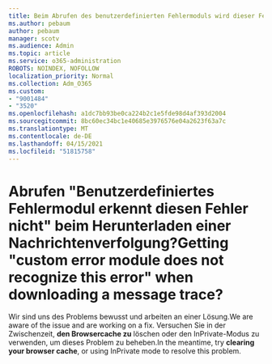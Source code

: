 ```yaml
---
title: Beim Abrufen des benutzerdefinierten Fehlermoduls wird dieser Fehler beim Herunterladen einer Nachrichtenverfolgung nicht erkannt?
ms.author: pebaum
author: pebaum
manager: scotv
ms.audience: Admin
ms.topic: article
ms.service: o365-administration
ROBOTS: NOINDEX, NOFOLLOW
localization_priority: Normal
ms.collection: Adm_O365
ms.custom:
- "9001484"
- "3520"
ms.openlocfilehash: a1dc7bb93be0ca224b2c1e5fde98d4af393d2004
ms.sourcegitcommit: 8bc60ec34bc1e40685e3976576e04a2623f63a7c
ms.translationtype: MT
ms.contentlocale: de-DE
ms.lasthandoff: 04/15/2021
ms.locfileid: "51815758"
---
```

# <a name="getting-custom-error-module-does-not-recognize-this-error-when-downloading-a-message-trace"></a><span data-ttu-id="b7f5b-102">Abrufen "Benutzerdefiniertes Fehlermodul erkennt diesen Fehler nicht" beim Herunterladen einer Nachrichtenverfolgung?</span><span class="sxs-lookup"><span data-stu-id="b7f5b-102">Getting "custom error module does not recognize this error" when downloading a message trace?</span></span>

<span data-ttu-id="b7f5b-103">Wir sind uns des Problems bewusst und arbeiten an einer Lösung.</span><span class="sxs-lookup"><span data-stu-id="b7f5b-103">We are aware of the issue and are working on a fix.</span></span>  <span data-ttu-id="b7f5b-104">Versuchen Sie in der Zwischenzeit, **den Browsercache zu** löschen oder den InPrivate-Modus zu verwenden, um dieses Problem zu beheben.</span><span class="sxs-lookup"><span data-stu-id="b7f5b-104">In the meantime, try **clearing your browser cache**, or using InPrivate mode to resolve this problem.</span></span>